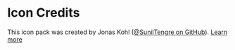# Icon Credits
This icon pack was created by Jonas Kohl ([@SunilTengre on GitHub](https://github.com/suniltengre)). [Learn more](https://github.com/jonaskohl/CapsLockIndicator)